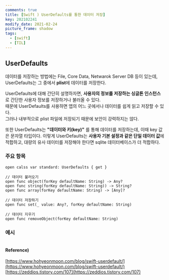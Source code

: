 ```yaml
---
comments: true
title: [Swift ) UserDefaults를 통한 데이터 저장]
key: 202102241
modify_date: 2021-02-24
picture_frame: shadow
tags:
  - [swift]
  - [TIL]
---
```

 
## UserDefaults
 
데이터를 저장하는 방법에는 File, Core Data, Netwarok Server DB 등이 있는데, UserDefaults는 그 중에서 **plist**에 데이터를 저장한다.   
 
UserDefaults에 대해 간단히 설명하자면, **사용자의 정보를 저장하는 싱글톤 인스턴스**로 간단한 사용자 정보를 저장하거나 불러올 수 있다.   
때문에 UserDefaults를 사용하면 앱의 어느 곳에서나 데이터를 쉽게 읽고 저장할 수 있다.   
그러나 내부적으로 plist 파일에 저장되기 때문에 보안이 강력하지는 않다.   
 
또한 UserDefaults는 **"데이터와 키(key)"** 를 통해 데이터를 저장하는데, 이때 key 값은 문자열 타입이다.
이렇게 UserDefaults는 **사용자 기본 설정과 같은 단일 데이터 값**에 적합하고, 대량의 유사 데이터를 저장해야 한다면 sqlite 데이터베이스가 더 적합하다.
 
### 주요 항목
 
```
open calss var standard: UserDefaults { get }
 
// 데이터 불러오기 
open func object(forKey defaultName: String) -> Any? 
open func string(forKey defaultName: String)) -> String? 
open func array(forKey defaultName: String) -> [Any]?
 
// 데이터 저장하기 
open func set(_ value: Any?, forKey defaultName: String)
 
// 데이터 지우기 
open func removeObject(forKey defaultName: String)
```
 
### 예시
 
```
```
 
#### Reference)
 
[https://www.hohyeonmoon.com/blog/swift-userdefault/](https://www.hohyeonmoon.com/blog/swift-userdefault/)   
[https://zeddios.tistory.com/107](https://zeddios.tistory.com/107)
